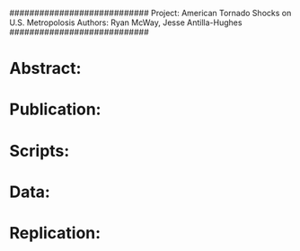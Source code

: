 ############################
Project: American Tornado Shocks on U.S. Metropolosis
Authors: Ryan McWay, Jesse Antilla-Hughes
############################

# Abstract: 


# Publication: 



# Scripts: 



# Data: 


# Replication: 


